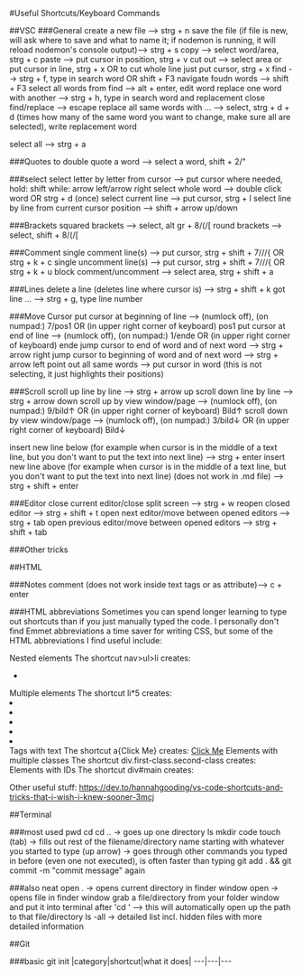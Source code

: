 #Useful Shortcuts/Keyboard Commands

##VSC
###General
create a new file --> strg + n
save the file (if file is new, will ask where to save and what to name it; if nodemon is running, it will reload nodemon's console output)--> strg + s
copy --> select word/area, strg + c
paste --> put cursor in position, strg + v
cut out --> select area or put cursor in line, strg + x OR to cut whole line just put cursor, strg + x
find --> strg + f, type in search word OR shift + F3
navigate foudn words --> shift + F3
select all words from find --> alt + enter, edit word
replace one word with another --> strg + h, type in search word and replacement
close find/replace --> escape
replace all same words with ... --> select, strg + d + d (times how many of the same word you want to change, make sure all are selected), write replacement word

select all --> strg + a

###Quotes
to double quote a word --> select a word, shift + 2/"

###select
select letter by letter from cursor --> put cursor where needed, hold: shift while: arrow left/arrow right
select whole word --> double click word OR strg + d (once)
select current line --> put cursor, strg + l
select line by line from current cursor position --> shift + arrow up/down

###Brackets
squared brackets --> select, alt gr + 8/(/[
round brackets --> select, shift + 8/(/[

###Comment
single comment line(s) --> put cursor, strg + shift + 7///{ OR strg + k + c
single uncomment line(s) --> put cursor, strg + shift + 7///{ OR strg + k + u
block comment/uncomment --> select area, strg + shift + a

###Lines
delete a line (deletes line where cursor is) --> strg + shift + k
got line ... --> strg + g, type line number

###Move Cursor
put cursor at beginning of line --> (numlock off), (on numpad:) 7/pos1 OR (in upper right corner of keyboard) pos1
put cursor at end of line --> (numlock off), (on numpad:) 1/ende OR (in upper right corner of keyboard) ende
jump cursor to end of word and of next word --> strg + arrow right
jump cursor to beginning of word and of next word --> strg + arrow left
point out all same words --> put cursor in word (this is not selecting, it just highlights their positions)

###Scroll
scroll up line by line --> strg + arrow up
scroll down line by line --> strg + arrow down
scroll up by view window/page --> (numlock off), (on numpad:) 9/bild↑ OR (in upper right corner of keyboard) Bild↑
scroll down by view window/page --> (numlock off), (on numpad:) 3/bild↓ OR (in upper right corner of keyboard) Bild↓

insert new line below (for example when cursor is in the middle of a text line, but you don't want to put the text into next line) --> strg + enter
insert new line above (for example when cursor is in the middle of a text line, but you don't want to put the text into next line) (does not work in .md file) --> strg + shift + enter

###Editor
close current editor/close split screen --> strg + w
reopen closed editor --> strg + shift + t
open next editor/move between opened editors --> strg + tab
open previous editor/move between opened editors --> strg + shift + tab

###Other tricks

##HTML

###Notes
comment (does not work inside text tags or as attribute)--> c + enter

###HTML abbreviations
Sometimes you can spend longer learning to type out shortcuts than if you just manually typed the code. I personally don't find Emmet abbreviations a time saver for writing CSS, but some of the HTML abbreviations I find useful include:

Nested elements
The shortcut nav>ul>li creates:

<nav>
  <ul>
    <li></li>
  </ul>
</nav>
Multiple elements
The shortcut li*5 creates:
<li></li>
<li></li>
<li></li>
<li></li>
<li></li>
Tags with text
The shortcut a{Click Me} creates:
<a href="">Click Me</a>
Elements with multiple classes
The shortcut div.first-class.second-class creates:
<div class="first-class second-class"></div>
Elements with IDs
The shortcut div#main creates:
<div id="main"></div>

Other useful stuff: https://dev.to/hannahgooding/vs-code-shortcuts-and-tricks-that-i-wish-i-knew-sooner-3mcj

##Terminal

###most used
pwd
cd
cd .. -> goes up one directory
ls
mkdir
code
touch
(tab) -> fills out rest of the filename/directory name starting with whatever you started to type
(up arrow) -> goes through other commands you typed in before (even one not executed), is often faster than typing git add . && git commit -m "commit message" again

###also neat
open . -> opens current directory in finder window
open <filename> -> opens file in finder window
grab a file/directory from your folder window and put it into terminal after 'cd ' --> this will automatically open up the path to that file/directory
ls -all -> detailed list incl. hidden files with more detailed information

##Git

###basic
git init
|category|shortcut|what it does|
---|---|---

